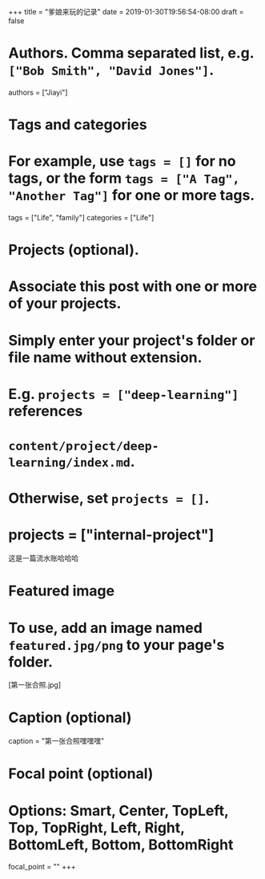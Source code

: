 +++
title = "爹娘来玩的记录"
date = 2019-01-30T19:56:54-08:00
draft = false

# Authors. Comma separated list, e.g. `["Bob Smith", "David Jones"]`.
authors = ["Jiayi"]

# Tags and categories
# For example, use `tags = []` for no tags, or the form `tags = ["A Tag", "Another Tag"]` for one or more tags.
tags = ["Life", "family"]
categories = ["Life"]

# Projects (optional).
#   Associate this post with one or more of your projects.
#   Simply enter your project's folder or file name without extension.
#   E.g. `projects = ["deep-learning"]` references
#   `content/project/deep-learning/index.md`.
#   Otherwise, set `projects = []`.
# projects = ["internal-project"]

这是一篇流水账哈哈哈
# Featured image
# To use, add an image named `featured.jpg/png` to your page's folder.
[第一张合照.jpg]
  # Caption (optional)
  caption = "第一张合照嘿嘿嘿"

  # Focal point (optional)
  # Options: Smart, Center, TopLeft, Top, TopRight, Left, Right, BottomLeft, Bottom, BottomRight
  focal_point = ""
+++

